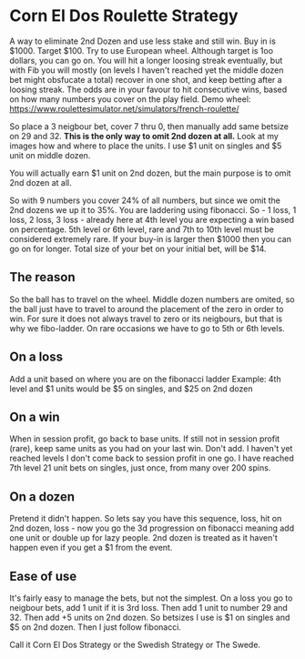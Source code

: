 # Corn El Dos Roulette Strategy
A way to eliminate 2nd Dozen and use less stake and still win. Buy in is $1000. Target $100. Try to use European wheel. Although target is 1oo dollars, you can go on. You will hit a longer loosing streak eventually, but with Fib you will mostly (on levels I haven't reached yet the middle dozen bet might obsfucate a total) recover in one shot, and keep betting after a loosing streak. The odds are in your favour to hit consecutive wins, based on how many numbers you cover on the play field. 
Demo wheel: https://www.roulettesimulator.net/simulators/french-roulette/

So place a 3 neigbour bet, cover 7 thru 0, then manually add same betsize on 29 and 32. <b>This is the only way to omit 2nd dozen at all.</b> 
Look at my images how and where to place the units. I use $1 unit on singles and $5 unit on middle dozen. 

You will actually earn $1 unit on 2nd dozen, but the main purpose is to omit 2nd dozen at all. 

So with 9 numbers you cover 24% of all numbers, but since we omit the 2nd dozens we up it to 35%. You are laddering using fibonacci. So - 1 loss, 1 loss, 2 loss, 3 loss - already here at 4th level you are expecting a win based on percentage. 5th level or 6th level, rare and 7th to 10th level must be considered extremely rare. If your buy-in is larger then $1000 then you can go on for longer. Total size of your bet on your initial bet, will be $14.
## The reason
So the ball has to travel on the wheel. Middle dozen numbers are omited, so the ball just have to travel to around the placement of the zero in order to win. For sure it does not always travel to zero or its neigbours, but that is why we fibo-ladder. On rare occasions we have to go to 5th or 6th levels.

## On a loss
Add a unit based on where you are on the fibonacci ladder
Example: 4th level and $1 units would be $5 on singles, and $25 on 2nd dozen
## On a win
When in session profit, go back to base units.
If still not in session profit (rare), keep same units as you had on your last win. Don't add. I haven't yet reached levels I don't come back to session profit in one go. I have reached 7th level 21 unit bets on singles, just once, from many over 200 spins.
## On a dozen
Pretend it didn't happen. So lets say you have this sequence, loss, hit on 2nd dozen, loss - now you go the 3d progression on fibonacci meaning add one unit or double up for lazy people. 2nd dozen is treated as it haven't happen even if you get a $1 from the event.

## Ease of use
It's fairly easy to manage the bets, but not the simplest. On a loss you go to neigbour bets, add 1 unit if it is 3rd loss. Then add 1 unit to number 29 and 32. Then add +5 units on 2nd dozen. So betsizes I use is $1 on singles and $5 on 2nd dozen. Then I just follow fibonacci. 

Call it Corn El Dos Strategy or the Swedish Strategy or The Swede.
